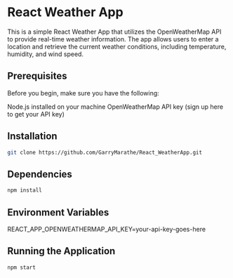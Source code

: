 # React Weather App

This is a simple React Weather App that utilizes the OpenWeatherMap API to provide real-time weather information. The app allows users to enter a location and retrieve the current weather conditions, including temperature, humidity, and wind speed.


## Prerequisites
Before you begin, make sure you have the following:

Node.js installed on your machine
OpenWeatherMap API key (sign up here to get your API key)


## Installation

```bash
git clone https://github.com/GarryMarathe/React_WeatherApp.git
```

## Dependencies

```bash
npm install
```

## Environment Variables

REACT_APP_OPENWEATHERMAP_API_KEY=your-api-key-goes-here


## Running the Application
```
npm start
```


